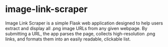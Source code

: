 # image-link-scraper
Image Link Scraper is a simple Flask web application designed to help users extract and display all .png image URLs from any given webpage. By submitting a URL, the app parses the page, collects high-resolution .png links, and formats them into an easily readable, clickable list.
